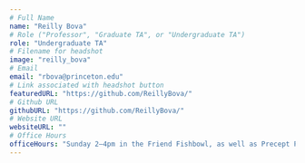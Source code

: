 ```yaml
---
# Full Name
name: "Reilly Bova"
# Role ("Professor", "Graduate TA", or "Undergraduate TA")
role: "Undergraduate TA"
# Filename for headshot
image: "reilly_bova"
# Email
email: "rbova@princeton.edu"
# Link associated with headshot button
featuredURL: "https://github.com/ReillyBova/"
# Github URL
githubURL: "https://github.com/ReillyBova/"
# Website URL
websiteURL: ""
# Office Hours
officeHours: "Sunday 2–4pm in the Friend Fishbowl, as well as Precept Problem Sessions in Friend 008"
---
```

